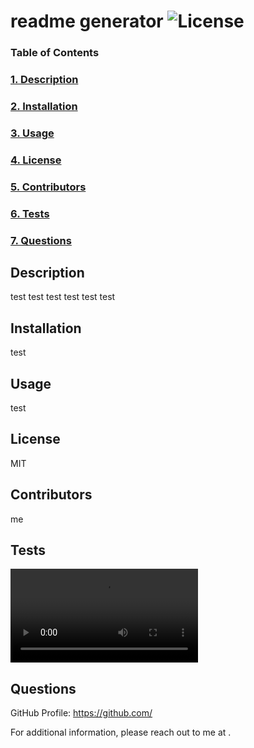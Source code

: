# readme generator ![License](https://img.shields.io/badge/License-MIT-blue)

  ### Table of Contents
  ### [1. Description](#Description)
  ### [2. Installation](##Installation)
  ### [3. Usage](##Usage)
  ### [4. License](#License)
  ### [5. Contributors](##Contributors)
  ### [6. Tests](##Tests)
  ### [7. Questions](##Questions)

  ## Description
  test test test test test
  test

  ## Installation 
  test

  ## Usage
  test

  ## License
  MIT

  ## Contributors
  me

  ## Tests
  ![](/ReadME%20Generator%20Demo.mp4)

  ## Questions
  GitHub Profile: https://github.com/

  For additional information, please reach out to me at .
